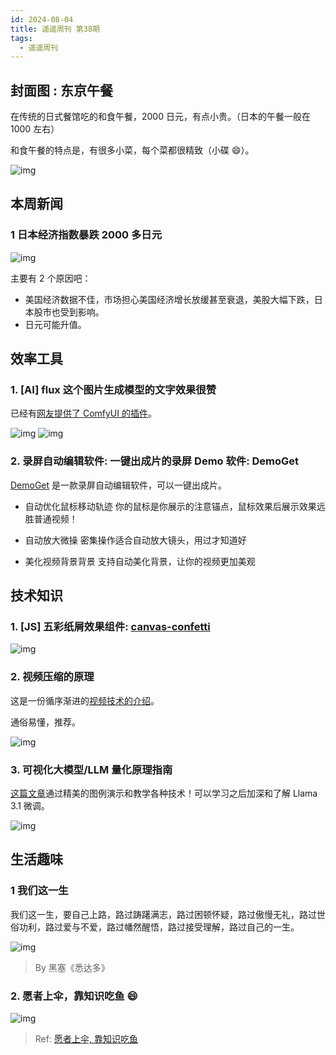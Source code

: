 ```yaml
---
id: 2024-08-04
title: 遥遥周刊 第38期
tags:
  - 遥遥周刊
---
```


## 封面图 : 东京午餐

在传统的日式餐馆吃的和食午餐，2000 日元，有点小贵。（日本的午餐一般在 1000 左右）

和食午餐的特点是，有很多小菜，每个菜都很精致（小碟 😄）。

![img](cover.jpg)

## 本周新闻

### 1 日本经济指数暴跌 2000 多日元

![img](日本经济指数暴跌.png)

主要有 2 个原因吧：

- 美国经济数据不佳，市场担心美国经济增长放缓甚至衰退，美股大幅下跌，日本股市也受到影响。
- 日元可能升值。

## 效率工具

### 1. [AI] flux 这个图片生成模型的文字效果很赞

已经有[网友提供了 ComfyUI 的插件](https://x.com/ZHOZHO672070/status/1819224354019852760)。

![img](flux.png)
![img](flux2.png)

### 2. 录屏自动编辑软件: 一键出成片的录屏 Demo 软件: DemoGet

[DemoGet](https://www.demoget.com/) 是一款录屏自动编辑软件，可以一键出成片。

- 自动优化鼠标移动轨迹
  你的鼠标是你展示的注意锚点，鼠标效果后展示效果远胜普通视频！

- 自动放大微操
  密集操作适合自动放大镜头，用过才知道好

- 美化视频背景背景
  支持自动美化背景，让你的视频更加美观

## 技术知识

### 1. [JS] 五彩纸屑效果组件: [canvas-confetti](https://github.com/catdad/canvas-confetti)

![img](canvas-confetti.png)

### 2. 视频压缩的原理

这是一份循序渐进的[视频技术的介绍](https://github.com/leandromoreira/digital_video_introduction/blob/master/README-cn.md)。

通俗易懂，推荐。

![img](视频压缩的原理.png)

### 3. 可视化大模型/LLM 量化原理指南

[这篇文章](https://newsletter.maartengrootendorst.com/p/a-visual-guide-to-quantization)通过精美的图例演示和教学各种技术！可以学习之后加深和了解 Llama 3.1 微调。

![img](VisualGuidetoQuantization.png)

## 生活趣味

### 1 我们这一生

我们这一生，要自己上路，路过踌躇满志，路过困顿怀疑，路过傲慢无礼，路过世俗功利，路过爱与不爱，路过幡然醒悟，路过接受理解，路过自己的一生。

![img](我们这一生.png)

> By 黑塞《悉达多》

### 2. 愿者上伞，靠知识吃鱼 😄

![img](愿者上伞.png)

> Ref: [愿者上伞, 靠知识吃鱼](https://x.com/wangxiumei17/status/1819179757650825318)
